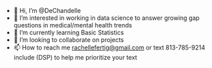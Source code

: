 - 👋 Hi, I’m @DeChandelle
- 👀 I’m interested in working in data science to answer growing gap questions in medical/mental health trends
- 🌱 I’m currently learning Basic Statistics
- 💞️ I’m looking to collaborate on projects
- 📫 How to reach me rachellefertig@gmail.com or text 813-785-9214 include (DSP) to help me prioritize your text

<!---
DeChandelle/DeChandelle is a ✨ special ✨ repository because its `README.md` (this file) appears on your GitHub profile.
You can click the Preview link to take a look at your changes.
--->
